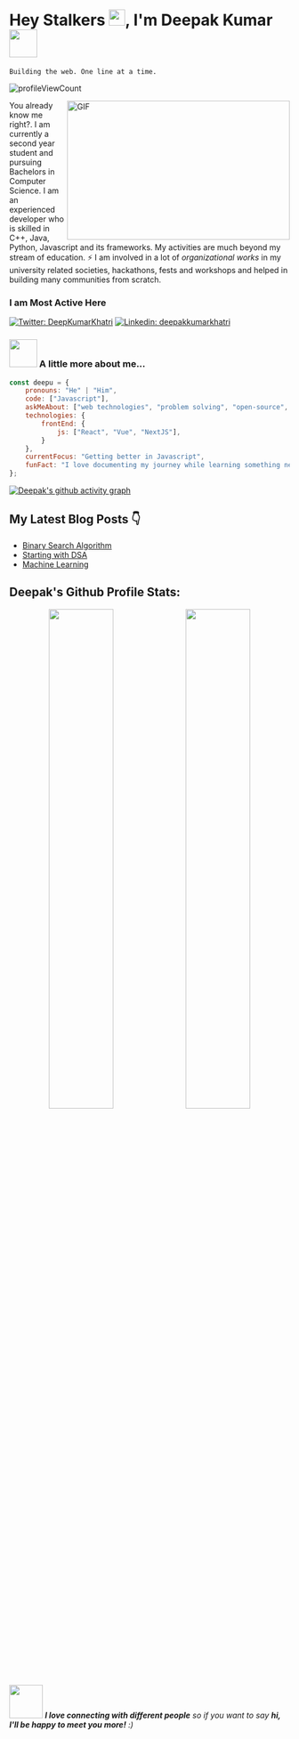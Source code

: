 
# Hey Stalkers <img src="https://github.com/TheDudeThatCode/TheDudeThatCode/blob/master/Assets/Hi.gif" width="29px">, I'm Deepak Kumar <img src="https://media.giphy.com/media/12oufCB0MyZ1Go/giphy.gif" width="50">
`Building the web. One line at a time.`

<p align="left"> <img src="https://komarev.com/ghpvc/?username=deepakkumarkhatri&label=Profile%20views&color=0e75b6&style=flat" alt="profileViewCount" /> </p>

<img align="right" height="250" width="400" alt="GIF" src="https://camo.githubusercontent.com/86a3b6db470f1a0429f7355c08d1edabf3d2c804/68747470733a2f2f6d69726f2e6d656469756d2e636f6d2f6d61782f313336302f312a495247486d69477361313673746564517649615a66772e676966"/>

You already know me right?. I am currently a second year student and pursuing Bachelors in Computer Science. I am an experienced developer who is skilled in C++, Java, Python, Javascript and its frameworks. My activities are much beyond my stream of education. ⚡ I am involved in a lot of *organizational works* in my university related societies, hackathons, fests and workshops and helped in building many communities from scratch.

### I am Most Active Here
[![Twitter: DeepKumarKhatri](https://img.shields.io/twitter/follow/DeepKumarKhatri?style=social)](https://twitter.com/DeepKumarKhatri)
[![Linkedin: deepakkumarkhatri](https://img.shields.io/badge/-deepakkumarkhatri-blue?style=flat-square&logo=Linkedin&logoColor=white&link=https://www.linkedin.com/in/deepakkumarkhatri/)](https://www.linkedin.com/in/deepakkumarkhatri/)

### <img src="https://media.giphy.com/media/VgCDAzcKvsR6OM0uWg/giphy.gif" width="50"> A little more about me...

```javascript
const deepu = {
    pronouns: "He" | "Him",
    code: ["Javascript"],
    askMeAbout: ["web technologies", "problem solving", "open-source", "ML"],
    technologies: {
        frontEnd: {
            js: ["React", "Vue", "NextJS"],
        }
    },
    currentFocus: "Getting better in Javascript",
    funFact: "I love documenting my journey while learning something new"
};
```

[![Deepak's github activity graph](https://github-readme-activity-graph.cyclic.app/graph?username=DeepakKumarKhatri&theme=github)](https://github.com/DeepakKumarKhatri/github-readme-activity-graph)


## My Latest Blog Posts 👇
<!-- BLOG-POST-LIST:START -->
- [Binary Search Algorithm](https://dev-deepakkumar.medium.com/-ca11574de1e1)
- [Starting with DSA](https://dev-deepakkumar.medium.com/-1b41035b1e9f)
- [Machine Learning](https://dev-deepakkumar.medium.com/machine-learning-the-quest-for-intelligent-behavior-in-machines-825eaf04b24c)
<!-- BLOG-POST-LIST:END -->


## Deepak's Github Profile Stats:

<p align="center">
	<img width="48%" src="https://github-readme-stats.vercel.app/api?username=DeepakKumarKhatri&show_icons=true&theme=highcontrast" />
  <img width="48%" src="https://github-readme-streak-stats.herokuapp.com/?user=DeepakKumarKhatri&theme=highcontrast" />
</p>

<!--END_SECTION:waka-->
  
<br/>
<br/>

<img src="https://media.giphy.com/media/LnQjpWaON8nhr21vNW/giphy.gif" width="60"> <em><b>I love connecting with different people</b> so if you want to say <b>hi, I'll be happy to meet you more!</b> :)</em>

<!-- [![@devdeepakkumar's Holopin board](https://holopin.me/devdeepakkumar)](https://holopin.io/@devdeepakkumar) -->
